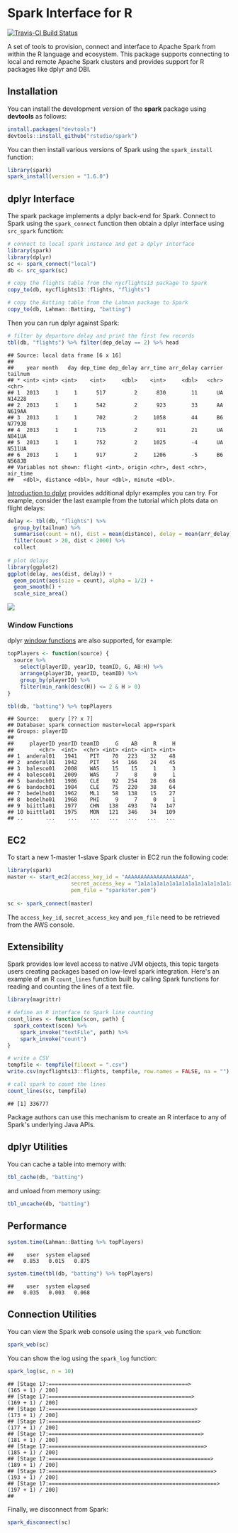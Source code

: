 Spark Interface for R
================

[![Travis-CI Build Status](https://travis-ci.com/rstudio/spark.svg?token=MxiS2SHZy3QzqFf34wQr&branch=master)](https://travis-ci.com/rstudio/spark)

A set of tools to provision, connect and interface to Apache Spark from within the R language and ecosystem. This package supports connecting to local and remote Apache Spark clusters and provides support for R packages like dplyr and DBI.

Installation
------------

You can install the development version of the **spark** package using **devtools** as follows:

``` r
install.packages("devtools")
devtools::install_github("rstudio/spark")
```

You can then install various versions of Spark using the `spark_install` function:

``` r
library(spark)
spark_install(version = "1.6.0")
```

dplyr Interface
---------------

The spark package implements a dplyr back-end for Spark. Connect to Spark using the `spark_connect` function then obtain a dplyr interface using `src_spark` function:

``` r
# connect to local spark instance and get a dplyr interface
library(spark)
library(dplyr)
sc <- spark_connect("local")
db <- src_spark(sc)

# copy the flights table from the nycflights13 package to Spark
copy_to(db, nycflights13::flights, "flights")

# copy the Batting table from the Lahman package to Spark
copy_to(db, Lahman::Batting, "batting")
```

Then you can run dplyr against Spark:

``` r
# filter by departure delay and print the first few records
tbl(db, "flights") %>% filter(dep_delay == 2) %>% head
```

    ## Source: local data frame [6 x 16]
    ## 
    ##    year month   day dep_time dep_delay arr_time arr_delay carrier tailnum
    ## * <int> <int> <int>    <int>     <dbl>    <int>     <dbl>   <chr>   <chr>
    ## 1  2013     1     1      517         2      830        11      UA  N14228
    ## 2  2013     1     1      542         2      923        33      AA  N619AA
    ## 3  2013     1     1      702         2     1058        44      B6  N779JB
    ## 4  2013     1     1      715         2      911        21      UA  N841UA
    ## 5  2013     1     1      752         2     1025        -4      UA  N511UA
    ## 6  2013     1     1      917         2     1206        -5      B6  N568JB
    ## Variables not shown: flight <int>, origin <chr>, dest <chr>, air_time
    ##   <dbl>, distance <dbl>, hour <dbl>, minute <dbl>.

[Introduction to dplyr](https://cran.rstudio.com/web/packages/dplyr/vignettes/introduction.html) provides additional dplyr examples you can try. For example, consider the last example from the tutorial which plots data on flight delays:

``` r
delay <- tbl(db, "flights") %>%
  group_by(tailnum) %>%
  summarise(count = n(), dist = mean(distance), delay = mean(arr_delay)) %>%
  filter(count > 20, dist < 2000) %>%
  collect
    
# plot delays
library(ggplot2)
ggplot(delay, aes(dist, delay)) +
  geom_point(aes(size = count), alpha = 1/2) +
  geom_smooth() +
  scale_size_area()
```

![](README_files/figure-markdown_github/unnamed-chunk-4-1.png)

### Window Functions

dplyr [window functions](https://cran.r-project.org/web/packages/dplyr/vignettes/window-functions.html) are also supported, for example:

``` r
topPlayers <- function(source) {
  source %>%
    select(playerID, yearID, teamID, G, AB:H) %>%
    arrange(playerID, yearID, teamID) %>%
    group_by(playerID) %>%
    filter(min_rank(desc(H)) <= 2 & H > 0)
}

tbl(db, "batting") %>% topPlayers
```

    ## Source:   query [?? x 7]
    ## Database: spark connection master=local app=rspark
    ## Groups: playerID
    ## 
    ##     playerID yearID teamID     G    AB     R     H
    ##        <chr>  <int>  <chr> <int> <int> <int> <int>
    ## 1  anderal01   1941    PIT    70   223    32    48
    ## 2  anderal01   1942    PIT    54   166    24    45
    ## 3  balesco01   2008    WAS    15    15     1     3
    ## 4  balesco01   2009    WAS     7     8     0     1
    ## 5  bandoch01   1986    CLE    92   254    28    68
    ## 6  bandoch01   1984    CLE    75   220    38    64
    ## 7  bedelho01   1962    ML1    58   138    15    27
    ## 8  bedelho01   1968    PHI     9     7     0     1
    ## 9  biittla01   1977    CHN   138   493    74   147
    ## 10 biittla01   1975    MON   121   346    34   109
    ## ..       ...    ...    ...   ...   ...   ...   ...

EC2
---

To start a new 1-master 1-slave Spark cluster in EC2 run the following code:

``` r
library(spark)
master <- start_ec2(access_key_id = "AAAAAAAAAAAAAAAAAAAA",
                    secret_access_key = "1a1a1a1a1a1a1a1a1a1a1a1a1a1a1a1a1a1a1a1",
                    pem_file = "sparkster.pem")
          
sc <- spark_connect(master)
```

The `access_key_id`, `secret_access_key` and `pem_file` need to be retrieved from the AWS console.

Extensibility
-------------

Spark provides low level access to native JVM objects, this topic targets users creating packages based on low-level spark integration. Here's an example of an R `count_lines` function built by calling Spark functions for reading and counting the lines of a text file.

``` r
library(magrittr)

# define an R interface to Spark line counting
count_lines <- function(scon, path) {
  spark_context(scon) %>%
    spark_invoke("textFile", path) %>%
    spark_invoke("count")
}

# write a CSV 
tempfile <- tempfile(fileext = ".csv")
write.csv(nycflights13::flights, tempfile, row.names = FALSE, na = "")

# call spark to count the lines
count_lines(sc, tempfile)
```

    ## [1] 336777

Package authors can use this mechanism to create an R interface to any of Spark's underlying Java APIs.

dplyr Utilities
---------------

You can cache a table into memory with:

``` r
tbl_cache(db, "batting")
```

and unload from memory using:

``` r
tbl_uncache(db, "batting")
```

Performance
-----------

``` r
system.time(Lahman::Batting %>% topPlayers)
```

    ##    user  system elapsed 
    ##   0.853   0.015   0.875

``` r
system.time(tbl(db, "batting") %>% topPlayers)
```

    ##    user  system elapsed 
    ##   0.035   0.003   0.068

Connection Utilities
--------------------

You can view the Spark web console using the `spark_web` function:

``` r
spark_web(sc)
```

You can show the log using the `spark_log` function:

``` r
spark_log(sc, n = 10)
```

    ## [Stage 17:============================================>         (165 + 1) / 200]
    ## [Stage 17:=============================================>        (169 + 1) / 200]
    ## [Stage 17:==============================================>       (173 + 1) / 200]
    ## [Stage 17:===============================================>      (177 + 1) / 200]
    ## [Stage 17:================================================>     (181 + 1) / 200]
    ## [Stage 17:=================================================>    (185 + 1) / 200]
    ## [Stage 17:===================================================>  (189 + 1) / 200]
    ## [Stage 17:====================================================> (193 + 1) / 200]
    ## [Stage 17:=====================================================>(197 + 1) / 200]
    ## 

Finally, we disconnect from Spark:

``` r
spark_disconnect(sc)
```
